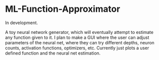 # ML-Function-Approximator
In development.

A toy neural network generator, which will eventually attempt to estimate any function given to it. I plan to make a GUI where the user can adjust parameters of the neural net, where they can try different depths, neuron counts, activation functions, optimizers, etc. Currently just plots a user defined function and the neural net estimation.
